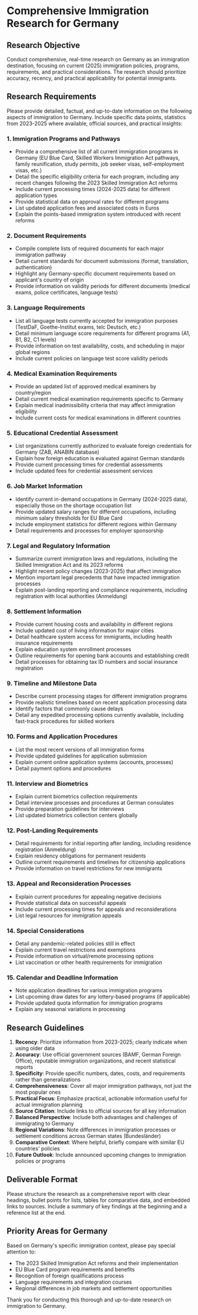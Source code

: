 # Comprehensive Immigration Research for Germany

## Research Objective
Conduct comprehensive, real-time research on Germany as an immigration destination, focusing on current (2025) immigration policies, programs, requirements, and practical considerations. The research should prioritize accuracy, recency, and practical applicability for potential immigrants.

## Research Requirements
Please provide detailed, factual, and up-to-date information on the following aspects of immigration to Germany. Include specific data points, statistics from 2023-2025 where available, official sources, and practical insights:

### 1. Immigration Programs and Pathways
- Provide a comprehensive list of all current immigration programs in Germany (EU Blue Card, Skilled Workers Immigration Act pathways, family reunification, study permits, job seeker visas, self-employment visas, etc.)
- Detail the specific eligibility criteria for each program, including any recent changes following the 2023 Skilled Immigration Act reforms
- Include current processing times (2024-2025 data) for different application types
- Provide statistical data on approval rates for different programs
- List updated application fees and associated costs in Euros
- Explain the points-based immigration system introduced with recent reforms

### 2. Document Requirements
- Compile complete lists of required documents for each major immigration pathway
- Detail current standards for document submissions (format, translation, authentication)
- Highlight any Germany-specific document requirements based on applicant's country of origin
- Provide information on validity periods for different documents (medical exams, police certificates, language tests)

### 3. Language Requirements
- List all language tests currently accepted for immigration purposes (TestDaF, Goethe-Institut exams, telc Deutsch, etc.)
- Detail minimum language score requirements for different programs (A1, B1, B2, C1 levels)
- Provide information on test availability, costs, and scheduling in major global regions
- Include current policies on language test score validity periods

### 4. Medical Examination Requirements
- Provide an updated list of approved medical examiners by country/region
- Detail current medical examination requirements specific to Germany
- Explain medical inadmissibility criteria that may affect immigration eligibility
- Include current costs for medical examinations in different countries

### 5. Educational Credential Assessment
- List organizations currently authorized to evaluate foreign credentials for Germany (ZAB, ANABIN database)
- Explain how foreign education is evaluated against German standards
- Provide current processing times for credential assessments
- Include updated fees for credential assessment services

### 6. Job Market Information
- Identify current in-demand occupations in Germany (2024-2025 data), especially those on the shortage occupation list
- Provide updated salary ranges for different occupations, including minimum salary thresholds for EU Blue Card
- Include employment statistics for different regions within Germany
- Detail requirements and processes for employer sponsorship

### 7. Legal and Regulatory Information
- Summarize current immigration laws and regulations, including the Skilled Immigration Act and its 2023 reforms
- Highlight recent policy changes (2023-2025) that affect immigration
- Mention important legal precedents that have impacted immigration processes
- Explain post-landing reporting and compliance requirements, including registration with local authorities (Anmeldung)

### 8. Settlement Information
- Provide current housing costs and availability in different regions
- Include updated cost of living information for major cities
- Detail healthcare system access for immigrants, including health insurance requirements
- Explain education system enrollment processes
- Outline requirements for opening bank accounts and establishing credit
- Detail processes for obtaining tax ID numbers and social insurance registration

### 9. Timeline and Milestone Data
- Describe current processing stages for different immigration programs
- Provide realistic timelines based on recent application processing data
- Identify factors that commonly cause delays
- Detail any expedited processing options currently available, including fast-track procedures for skilled workers

### 10. Forms and Application Procedures
- List the most recent versions of all immigration forms
- Provide updated guidelines for application submission
- Explain current online application systems (accounts, processes)
- Detail payment options and procedures

### 11. Interview and Biometrics
- Explain current biometrics collection requirements
- Detail interview processes and procedures at German consulates
- Provide preparation guidelines for interviews
- List updated biometrics collection centers globally

### 12. Post-Landing Requirements
- Detail requirements for initial reporting after landing, including residence registration (Anmeldung)
- Explain residency obligations for permanent residents
- Outline current requirements and timelines for citizenship applications
- Provide information on travel restrictions for new immigrants

### 13. Appeal and Reconsideration Processes
- Explain current procedures for appealing negative decisions
- Provide statistical data on successful appeals
- Include current processing times for appeals and reconsiderations
- List legal resources for immigration appeals

### 14. Special Considerations
- Detail any pandemic-related policies still in effect
- Explain current travel restrictions and exemptions
- Provide information on virtual/remote processing options
- List vaccination or other health requirements for immigration

### 15. Calendar and Deadline Information
- Note application deadlines for various immigration programs
- List upcoming draw dates for any lottery-based programs (if applicable)
- Provide updated quota information for immigration programs
- Explain any seasonal variations in processing

## Research Guidelines
1. **Recency**: Prioritize information from 2023-2025; clearly indicate when using older data
2. **Accuracy**: Use official government sources (BAMF, German Foreign Office), reputable immigration organizations, and recent statistical reports
3. **Specificity**: Provide specific numbers, dates, costs, and requirements rather than generalizations
4. **Comprehensiveness**: Cover all major immigration pathways, not just the most popular ones
5. **Practical Focus**: Emphasize practical, actionable information useful for actual immigration planning
6. **Source Citation**: Include links to official sources for all key information
7. **Balanced Perspective**: Include both advantages and challenges of immigrating to Germany
8. **Regional Variations**: Note differences in immigration processes or settlement conditions across German states (Bundesländer)
9. **Comparative Context**: Where helpful, briefly compare with similar EU countries' policies
10. **Future Outlook**: Include announced upcoming changes to immigration policies or programs

## Deliverable Format
Please structure the research as a comprehensive report with clear headings, bullet points for lists, tables for comparative data, and embedded links to sources. Include a summary of key findings at the beginning and a reference list at the end.

## Priority Areas for Germany
Based on Germany's specific immigration context, please pay special attention to:
- The 2023 Skilled Immigration Act reforms and their implementation
- EU Blue Card program requirements and benefits
- Recognition of foreign qualifications process
- Language requirements and integration courses
- Regional differences in job markets and settlement opportunities

Thank you for conducting this thorough and up-to-date research on immigration to Germany.
